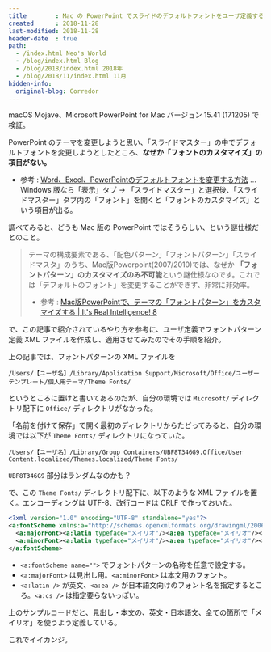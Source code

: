 ```yaml
---
title        : Mac の PowerPoint でスライドのデフォルトフォントをユーザ定義する方法
created      : 2018-11-28
last-modified: 2018-11-28
header-date  : true
path:
  - /index.html Neo's World
  - /blog/index.html Blog
  - /blog/2018/index.html 2018年
  - /blog/2018/11/index.html 11月
hidden-info:
  original-blog: Corredor
---
```


macOS Mojave、Microsoft PowerPoint for Mac バージョン 15.41 (171205) で検証。

PowerPoint のテーマを変更しようと思い、「スライドマスター」の中でデフォルトフォントを変更しようとしたところ、**なぜか「フォントのカスタマイズ」の項目がない。**

- 参考 : [Word、Excel、PowerPointのデフォルトフォントを変更する方法](https://tonari-it.com/office-default-font/#toc4) … Windows 版なら「表示」タブ → 「スライドマスター」と選択後、「スライドマスター」タブ内の「フォント」を開くと「フォントのカスタマイズ」という項目が出る。

調べてみると、どうも Mac 版の PowerPoint ではそうらしい、という謎仕様だとのこと。

> テーマの構成要素である、「配色パターン」「フォントパターン」「スライドマスタ」のうち、Mac版Powerpoint(2007/2010)では、なぜか **「フォントパターン」のカスタマイズのみ不可能**という謎仕様なのです。これでは「デフォルトのフォント」を変更することができず、非常に非効率。
> 
> - 参考 : [Mac版PowerPointで、テーマの「フォントパターン」をカスタマイズする | It's Real Intelligence! 8](http://irritantis.info/2013/08/font_pattern_for_mac_powerpoint_theme/)

で、この記事で紹介されているやり方を参考に、ユーザ定義でフォントパターン定義 XML ファイルを作成し、適用させてみたのでその手順を紹介。

上の記事では、フォントパターンの XML ファイルを

```
/Users/【ユーザ名】/Library/Application Support/Microsoft/Office/ユーザー テンプレート/個人用テーマ/Theme Fonts/
```

というところに置けと書いてあるのだが、自分の環境では `Microsoft/` ディレクトリ配下に `Office/` ディレクトリがなかった。

「名前を付けて保存」で開く最初のディレクトリからたどってみると、自分の環境では以下が `Theme Fonts/` ディレクトリになっていた。

```
/Users/【ユーザ名】/Library/Group Containers/UBF8T346G9.Office/User Content.localized/Themes.localized/Theme Fonts/
```

`UBF8T346G9` 部分はランダムなのかも？

で、この `Theme Fonts/` ディレクトリ配下に、以下のような XML ファイルを置く。エンコーディングは UTF-8、改行コードは CRLF で作っておいた。

```xml
<?xml version="1.0" encoding="UTF-8" standalone="yes"?>
<a:fontScheme xmlns:a="http://schemas.openxmlformats.org/drawingml/2006/main" name="メイリオ">
  <a:majorFont><a:latin typeface="メイリオ"/><a:ea typeface="メイリオ"/><a:cs typeface=""/></a:majorFont>
  <a:minorFont><a:latin typeface="メイリオ"/><a:ea typeface="メイリオ"/><a:cs typeface=""/></a:minorFont>
</a:fontScheme>
```

- `<a:fontScheme name="">` でフォントパターンの名称を任意で設定する。
- `<a:majorFont>` は見出し用。`<a:minorFont>` は本文用のフォント。
- `<a:latin />` が英文、`<a:ea />` が日本語文向けのフォント名を指定するところ。`<a:cs />` は指定要らないっぽい。

上のサンプルコードだと、見出し・本文の、英文・日本語文、全ての箇所で「メイリオ」を使うよう定義している。

これでイイカンジ。
